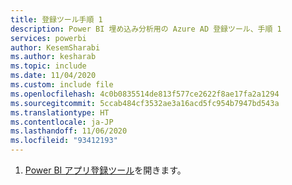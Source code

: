 ```yaml
---
title: 登録ツール手順 1
description: Power BI 埋め込み分析用の Azure AD 登録ツール、手順 1
services: powerbi
author: KesemSharabi
ms.author: kesharab
ms.topic: include
ms.date: 11/04/2020
ms.custom: include file
ms.openlocfilehash: 4c0b0835514de813f577ce2622f8ae17fa2a1294
ms.sourcegitcommit: 5ccab484cf3532ae3a16acd5fc954b7947bd543a
ms.translationtype: HT
ms.contentlocale: ja-JP
ms.lasthandoff: 11/06/2020
ms.locfileid: "93412193"
---
```

1. [Power BI アプリ登録ツール](https://app.powerbi.com/embedsetup)を開きます。